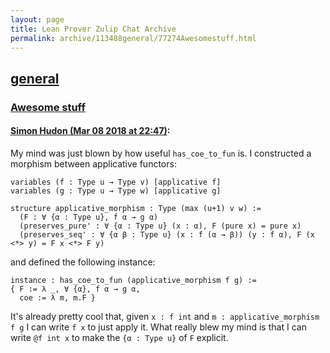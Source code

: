 ```yaml
---
layout: page
title: Lean Prover Zulip Chat Archive 
permalink: archive/113488general/77274Awesomestuff.html
---
```


## [general](index.html)
### [Awesome stuff](77274Awesomestuff.html)

#### [Simon Hudon (Mar 08 2018 at 22:47)](https://leanprover.zulipchat.com/#narrow/stream/113488-general/topic/Awesome%20stuff/near/123464026):
My mind was just blown by how useful `has_coe_to_fun` is. I constructed a morphism between applicative functors:

```
variables (f : Type u → Type v) [applicative f]
variables (g : Type u → Type w) [applicative g]

structure applicative_morphism : Type (max (u+1) v w) :=
  (F : ∀ {α : Type u}, f α → g α)
  (preserves_pure' : ∀ {α : Type u} (x : α), F (pure x) = pure x)
  (preserves_seq' : ∀ {α β : Type u} (x : f (α → β)) (y : f α), F (x <*> y) = F x <*> F y)
```

and defined the following instance:

```
instance : has_coe_to_fun (applicative_morphism f g) :=
{ F := λ _, ∀ {α}, f α → g α,
  coe := λ m, m.F }
```

It's already pretty cool that, given `x : f int` and `m : applicative_morphism f g` I can write `f x` to just apply it. What really blew my mind is that I can write `@f int x` to make the `{α : Type u}` of `F` explicit.

